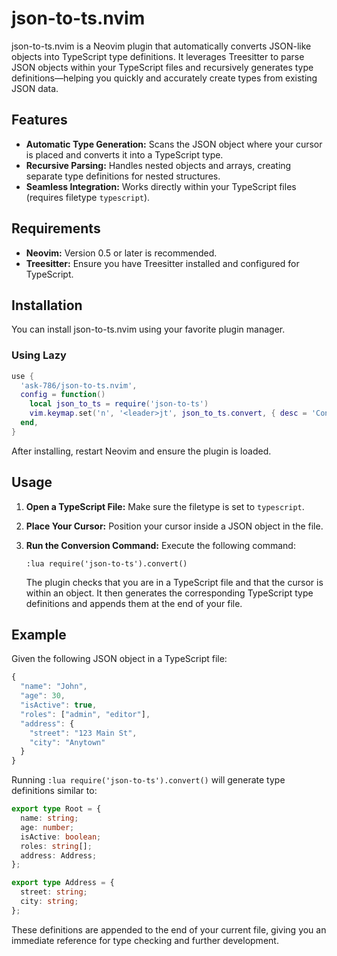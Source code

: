 # json-to-ts.nvim

json-to-ts.nvim is a Neovim plugin that automatically converts JSON-like objects into TypeScript type definitions. It leverages Treesitter to parse JSON objects within your TypeScript files and recursively generates type definitions—helping you quickly and accurately create types from existing JSON data.

## Features

- **Automatic Type Generation:** Scans the JSON object where your cursor is placed and converts it into a TypeScript type.
- **Recursive Parsing:** Handles nested objects and arrays, creating separate type definitions for nested structures.
- **Seamless Integration:** Works directly within your TypeScript files (requires filetype `typescript`).

## Requirements

- **Neovim:** Version 0.5 or later is recommended.
- **Treesitter:** Ensure you have Treesitter installed and configured for TypeScript.

## Installation

You can install json-to-ts.nvim using your favorite plugin manager.

### Using Lazy

```lua
use {
  'ask-786/json-to-ts.nvim',
  config = function()
    local json_to_ts = require('json-to-ts')
	vim.keymap.set('n', '<leader>jt', json_to_ts.convert, { desc = 'Convert JSON to TS' })
  end,
}
```

After installing, restart Neovim and ensure the plugin is loaded.

## Usage

1. **Open a TypeScript File:**
   Make sure the filetype is set to `typescript`.

2. **Place Your Cursor:**
   Position your cursor inside a JSON object in the file.

3. **Run the Conversion Command:**
   Execute the following command:
   ```vim
   :lua require('json-to-ts').convert()
   ```
   The plugin checks that you are in a TypeScript file and that the cursor is within an object. It then generates the corresponding TypeScript type definitions and appends them at the end of your file.

## Example

Given the following JSON object in a TypeScript file:

```typescript
{
  "name": "John",
  "age": 30,
  "isActive": true,
  "roles": ["admin", "editor"],
  "address": {
    "street": "123 Main St",
    "city": "Anytown"
  }
}
```

Running `:lua require('json-to-ts').convert()` will generate type definitions similar to:

```typescript
export type Root = {
  name: string;
  age: number;
  isActive: boolean;
  roles: string[];
  address: Address;
};

export type Address = {
  street: string;
  city: string;
};
```

These definitions are appended to the end of your current file, giving you an immediate reference for type checking and further development.
